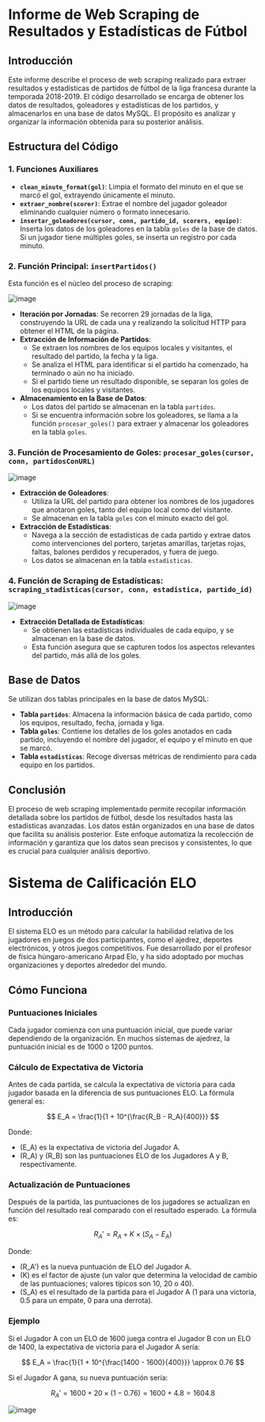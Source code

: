 # Informe de Web Scraping de Resultados y Estadísticas de Fútbol

## Introducción

Este informe describe el proceso de web scraping realizado para extraer resultados y estadísticas de partidos de fútbol de la liga francesa durante la temporada 2018-2019. El código desarrollado se encarga de obtener los datos de resultados, goleadores y estadísticas de los partidos, y almacenarlos en una base de datos MySQL. El propósito es analizar y organizar la información obtenida para su posterior análisis.

## Estructura del Código

### 1. Funciones Auxiliares

- **`clean_minute_format(gol)`**: Limpia el formato del minuto en el que se marcó el gol, extrayendo únicamente el minuto.
- **`extraer_nombre(scorer)`**: Extrae el nombre del jugador goleador eliminando cualquier número o formato innecesario.
- **`insertar_goleadores(cursor, conn, partido_id, scorers, equipo)`**: Inserta los datos de los goleadores en la tabla `goles` de la base de datos. Si un jugador tiene múltiples goles, se inserta un registro por cada minuto.

### 2. Función Principal: `insertPartidos()`

Esta función es el núcleo del proceso de scraping:

![image](https://github.com/user-attachments/assets/4937b49f-db88-4231-b71d-31b802c86b82)


- **Iteración por Jornadas**: Se recorren 29 jornadas de la liga, construyendo la URL de cada una y realizando la solicitud HTTP para obtener el HTML de la página.
- **Extracción de Información de Partidos**:
  - Se extraen los nombres de los equipos locales y visitantes, el resultado del partido, la fecha y la liga.
  - Se analiza el HTML para identificar si el partido ha comenzado, ha terminado o aún no ha iniciado.
  - Si el partido tiene un resultado disponible, se separan los goles de los equipos locales y visitantes.
- **Almacenamiento en la Base de Datos**:
  - Los datos del partido se almacenan en la tabla `partidos`.
  - Si se encuentra información sobre los goleadores, se llama a la función `procesar_goles()` para extraer y almacenar los goleadores en la tabla `goles`.

### 3. Función de Procesamiento de Goles: `procesar_goles(cursor, conn, partidosConURL)`
![image](https://github.com/user-attachments/assets/94e57b54-f1dc-4fb2-93ed-1011511df6dd)


- **Extracción de Goleadores**: 
  - Utiliza la URL del partido para obtener los nombres de los jugadores que anotaron goles, tanto del equipo local como del visitante.
  - Se almacenan en la tabla `goles` con el minuto exacto del gol.
- **Extracción de Estadísticas**:
  - Navega a la sección de estadísticas de cada partido y extrae datos como intervenciones del portero, tarjetas amarillas, tarjetas rojas, faltas, balones perdidos y recuperados, y fuera de juego.
  - Los datos se almacenan en la tabla `estadisticas`.

### 4. Función de Scraping de Estadísticas: `scraping_stadisticas(cursor, conn, estadistica, partido_id)`
![image](https://github.com/user-attachments/assets/bfc14843-faa3-4bc0-9012-4ece05d77c7f)

  
- **Extracción Detallada de Estadísticas**:
  - Se obtienen las estadísticas individuales de cada equipo, y se almacenan en la base de datos.
  - Esta función asegura que se capturen todos los aspectos relevantes del partido, más allá de los goles.

## Base de Datos

Se utilizan dos tablas principales en la base de datos MySQL:

- **Tabla `partidos`**: Almacena la información básica de cada partido, como los equipos, resultado, fecha, jornada y liga.
- **Tabla `goles`**: Contiene los detalles de los goles anotados en cada partido, incluyendo el nombre del jugador, el equipo y el minuto en que se marcó.
- **Tabla `estadisticas`**: Recoge diversas métricas de rendimiento para cada equipo en los partidos.

## Conclusión

El proceso de web scraping implementado permite recopilar información detallada sobre los partidos de fútbol, desde los resultados hasta las estadísticas avanzadas. Los datos están organizados en una base de datos que facilita su análisis posterior. Este enfoque automatiza la recolección de información y garantiza que los datos sean precisos y consistentes, lo que es crucial para cualquier análisis deportivo.




# Sistema de Calificación ELO

## Introducción

El sistema ELO es un método para calcular la habilidad relativa de los jugadores en juegos de dos participantes, como el ajedrez, deportes electrónicos, y otros juegos competitivos. Fue desarrollado por el profesor de física húngaro-americano Arpad Elo, y ha sido adoptado por muchas organizaciones y deportes alrededor del mundo.

## Cómo Funciona

### Puntuaciones Iniciales
Cada jugador comienza con una puntuación inicial, que puede variar dependiendo de la organización. En muchos sistemas de ajedrez, la puntuación inicial es de 1000 o 1200 puntos.

### Cálculo de Expectativa de Victoria
Antes de cada partida, se calcula la expectativa de victoria para cada jugador basada en la diferencia de sus puntuaciones ELO. La fórmula general es:

$$
E_A = \frac{1}{1 + 10^{\frac{R_B - R_A}{400}}}
$$

Donde:
- \(E_A\) es la expectativa de victoria del Jugador A.
- \(R_A\) y \(R_B\) son las puntuaciones ELO de los Jugadores A y B, respectivamente.

### Actualización de Puntuaciones
Después de la partida, las puntuaciones de los jugadores se actualizan en función del resultado real comparado con el resultado esperado. La fórmula es:

$$
R_A' = R_A + K \times (S_A - E_A)
$$

Donde:
- \(R_A'\) es la nueva puntuación de ELO del Jugador A.
- \(K\) es el factor de ajuste (un valor que determina la velocidad de cambio de las puntuaciones; valores típicos son 10, 20 o 40).
- \(S_A\) es el resultado de la partida para el Jugador A (1 para una victoria, 0.5 para un empate, 0 para una derrota).

### Ejemplo
Si el Jugador A con un ELO de 1600 juega contra el Jugador B con un ELO de 1400, la expectativa de victoria para el Jugador A sería:

$$
E_A = \frac{1}{1 + 10^{\frac{1400 - 1600}{400}}} \approx 0.76
$$

Si el Jugador A gana, su nueva puntuación sería:

$$
R_A' = 1600 + 20 \times (1 - 0.76) = 1600 + 4.8 = 1604.8
$$


![image](https://github.com/user-attachments/assets/55a90515-b80d-4f83-805a-637ea08156e3)
